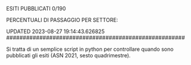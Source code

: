 ESITI PUBBLICATI 0/190 

PERCENTUALI DI PASSAGGIO PER SETTORE:

UPDATED 2023-08-27 19:14:43.626825
###################################################### 

Si tratta di un semplice script in python per controllare quando sono pubblicati gli esiti (ASN 2021, sesto quadrimestre).

